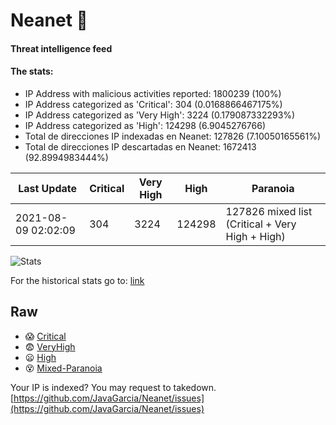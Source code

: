 # Neanet :hocho:
#### Threat intelligence feed
#### The stats:

- IP Address with malicious activities reported: 1800239 (100%)
- IP Address categorized as 'Critical':  304 (0.0168866467175%)
- IP Address categorized as 'Very High':  3224 (0.179087332293%)
- IP Address categorized as 'High':  124298 (6.9045276766)
- Total de direcciones IP indexadas en Neanet:  127826 (7.10050165561%)
- Total de direcciones IP descartadas en Neanet:  1672413 (92.8994983444%)

| Last Update | Critical | Very High | High | Paranoia |
| --- | --- | --- | --- | --- |
| 2021-08-09 02:02:09 | 304 | 3224 | 124298 | 127826 mixed list (Critical + Very High + High)|

![Stats](https://docs.google.com/spreadsheets/d/e/2PACX-1vSnaNMIXVabIpDJjufMlzH7poXnshF3mgd8Is1g9ytUEzVsP5my4Trn8f-xkoLLQ38xpL3HtmUexLo6/pubchart?oid=501124687&format=image)

For the historical stats go to: [link](/stats.csv)
## Raw
- :scream: [Critical](https://raw.githubusercontent.com/JavaGarcia/Neanet/master/blacklists/neanet_critical.txt)
- :fearful: [VeryHigh](https://raw.githubusercontent.com/JavaGarcia/Neanet/master/blacklists/neanet_veryHigh.txtt)
- :frowning: [High](https://raw.githubusercontent.com/JavaGarcia/Neanet/master/blacklists/neanet_high.txt)
- :dizzy_face: [Mixed-Paranoia](https://raw.githubusercontent.com/JavaGarcia/Neanet/master/blacklists/neanet_all.txt)


Your IP is indexed? You may request to takedown. [https://github.com/JavaGarcia/Neanet/issues](https://github.com/JavaGarcia/Neanet/issues)





































































































































































































































































































































































































































































































































































































































































































































































































































































































































































































































































































































































































































































































































































































































































































































































































































































































































































































































































































































































































































































































































































































































































































































































































































































































































































































































































































































































































































































































































































































































































































































































































































































































































































































































































































































































































































































































































































































































































































































































































































































































































































































































































































































































































































































































































































































































































































































































































































































































































































































































































































































































































































































































































































































































































































































































































































































































































































































































































































































































































































































































































































































































































































































































































































































































































































































































































































































































































































































































































































































































































































































































































































































































































































































































































































































































































































































































































































































































































































































































































































































































































































































































































